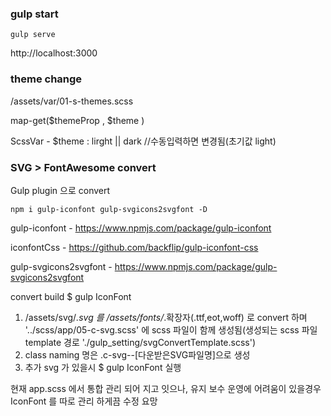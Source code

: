 
### gulp start
````
gulp serve
````
http://localhost:3000

### theme change
/assets/var/01-s-themes.scss

map-get($themeProp , $theme )

ScssVar -  $theme : lirght || dark    //수동입력하면 변경됨(초기값 light)


### SVG > FontAwesome convert
Gulp plugin 으로 convert
```
npm i gulp-iconfont gulp-svgicons2svgfont -D
```
gulp-iconfont - https://www.npmjs.com/package/gulp-iconfont

iconfontCss - https://github.com/backflip/gulp-iconfont-css

gulp-svgicons2svgfont - https://www.npmjs.com/package/gulp-svgicons2svgfont

convert build
$ gulp IconFont


1. /assets/svg/*.svg 를 /assets/fonts/*.확장자(.ttf,eot,woff) 로 convert 하며
'../scss/app/05-c-svg.scss' 에 scss 파일이 함께 생성됨(생성되는 scss 파일 template 경로 './gulp_setting/svgConvertTemplate.scss')
2. class naming 명은 .c-svg--[다운받은SVG파일명]으로 생성
3. 추가 svg 가 있을시 $ gulp IconFont 실행

현재 app.scss 에서 통합 관리 되어 지고 잇으나, 유지 보수 운영에 어려움이 있을경우 IconFont 를 따로 관리 하게끔 수정 요망












